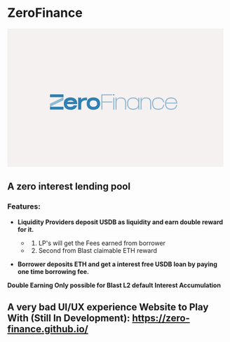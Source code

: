 # ZeroFinance

![ZeroFinance](Logo.png)

## **A zero interest lending pool**

### Features:

- **Liquidity Providers deposit USDB as liquidity and earn double reward for it.**

  - 1. LP's will get the Fees earned from borrower
  - 2. Second from Blast claimable ETH reward

- **Borrower deposits ETH and get a interest free USDB loan by paying one time borrowing fee.**

**Double Earning Only possible for Blast L2 default Interest Accumulation**

## A very bad UI/UX experience Website to Play With (Still In Development): https://zero-finance.github.io/
